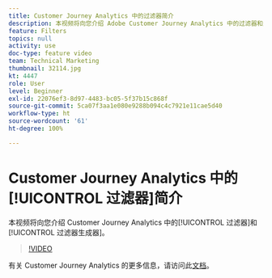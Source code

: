 ```yaml
---
title: Customer Journey Analytics 中的过滤器简介
description: 本视频将向您介绍 Adobe Customer Journey Analytics 中的过滤器和过滤器生成器。
feature: Filters
topics: null
activity: use
doc-type: feature video
team: Technical Marketing
thumbnail: 32114.jpg
kt: 4447
role: User
level: Beginner
exl-id: 22076ef3-8d97-4483-bc05-5f37b15c868f
source-git-commit: 5ca07f3aa1e080e9288b094c4c7921e11cae5d40
workflow-type: ht
source-wordcount: '61'
ht-degree: 100%

---
```


# Customer Journey Analytics 中的[!UICONTROL 过滤器]简介

本视频将向您介绍 Customer Journey Analytics 中的[!UICONTROL 过滤器]和[!UICONTROL 过滤器生成器]。

>[!VIDEO](https://video.tv.adobe.com/v/32114/?quality=12)

有关 Customer Journey Analytics 的更多信息，请访问此[文档](https://experienceleague.adobe.com/docs/analytics-platform/using/cja-landing.html)。
